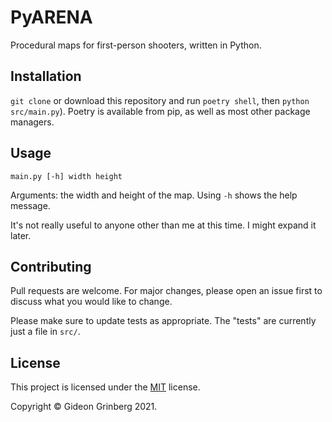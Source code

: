 # PyARENA

Procedural maps for first-person shooters, written in Python. 

## Installation

`git clone` or download this repository and run `poetry shell`, then `python src/main.py`). Poetry is available from pip, as well as most other package managers.

## Usage
`main.py [-h] width height`

Arguments: the width and height of the map. Using `-h` shows the help message.

It's not really useful to anyone other than me at this time. I might expand it later.

## Contributing
Pull requests are welcome. For major changes, please open an issue first to discuss what you would like to change.

Please make sure to update tests as appropriate. The "tests" are currently just a file in `src/`.

## License
This project is licensed under the [MIT](https://choosealicense.com/licenses/mit/) license.

Copyright &copy; Gideon Grinberg 2021.
